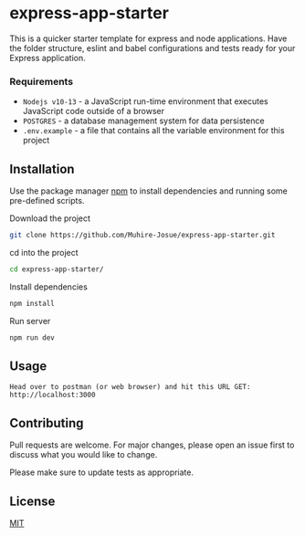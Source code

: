 # express-app-starter

This is a quicker starter template for express and node applications. Have the folder structure, eslint and babel configurations and tests ready for your Express application.

### Requirements
- `Nodejs v10-13` - a JavaScript run-time environment that executes JavaScript code outside of a browser
- `POSTGRES` - a database management system for data persistence
- `.env.example` - a file that contains all the variable environment for this project

## Installation

Use the package manager [npm](https://www.npmjs.com/) to install dependencies and running some pre-defined scripts.

Download the project
```bash
git clone https://github.com/Muhire-Josue/express-app-starter.git
```
cd into the project
```bash
cd express-app-starter/
```
Install dependencies
```bash
npm install
```
Run server
```bash
npm run dev
```

## Usage

```
Head over to postman (or web browser) and hit this URL GET: http://localhost:3000
```

## Contributing
Pull requests are welcome. For major changes, please open an issue first to discuss what you would like to change.

Please make sure to update tests as appropriate.

## License
[MIT](https://choosealicense.com/licenses/mit/)
